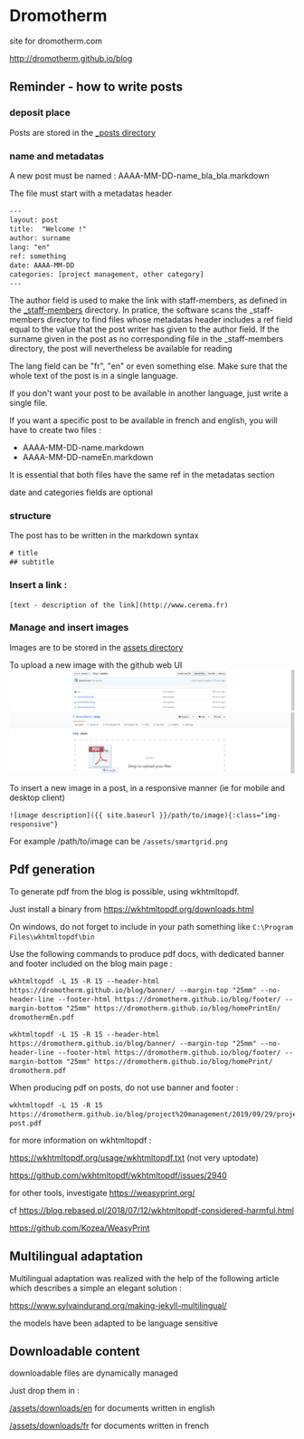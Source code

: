 # Dromotherm

site for dromotherm.com

http://dromotherm.github.io/blog

## Reminder - how to write posts

### deposit place
Posts are stored in the [_posts directory](/_posts)

### name and metadatas
A new post must be named :	AAAA-MM-DD-name_bla_bla.markdown

The file must start with a metadatas header
```
---
layout: post
title:  "Welcome !"
author: surname
lang: "en"
ref: something
date: AAAA-MM-DD
categories: [project management, other category]
---
```
The author field is used to make the link with staff-members, as defined in the [_staff-members](/_staff-members) directory. In pratice, the software scans the _staff-members directory to find files whose metadatas header includes a ref field equal to the value that the post writer has given to the author field. 
If the surname given in the post as no corresponding file in the _staff-members directory, the post will nevertheless be available for reading

The lang field can be "fr", "en" or even something else. Make sure that the whole text of the post is in a single language.

If you don't want your post to be available in another language, just write a single file.

If you want a specific post to be available in french and english, you will have to create two files : 
- AAAA-MM-DD-name.markdown
- AAAA-MM-DD-nameEn.markdown
 
It is essential that both files have the same ref in the metadatas section 

date and categories fields are optional

### structure

The post has to be written in the markdown syntax

```
# title
## subtitle
```

### Insert a link :
```
[text - description of the link](http://www.cerema.fr)
```

### Manage and insert images

Images are to be stored in the [assets directory](/assets)

To upload a new image with the github web UI
![upload new image via UI 1](/assets/doc/upload_illustration_1.png)
![upload new image via UI 2](/assets/doc/upload_illustration_2.png)

To insert a new image in a post, in a responsive manner (ie for mobile and desktop client)
```
![image description]({{ site.baseurl }}/path/to/image){:class="img-responsive"} 
```
For example /path/to/image can be `/assets/smartgrid.png`


## Pdf generation

To generate pdf from the blog is possible, using wkhtmltopdf.

Just install a binary from https://wkhtmltopdf.org/downloads.html

On windows, do not forget to include in your path something like `C:\Program Files\wkhtmltopdf\bin`

Use the following commands to produce pdf docs, with dedicated banner and footer included on the blog main page :

```
wkhtmltopdf -L 15 -R 15 --header-html https://dromotherm.github.io/blog/banner/ --margin-top "25mm" --no-header-line --footer-html https://dromotherm.github.io/blog/footer/ --margin-bottom "25mm" https://dromotherm.github.io/blog/homePrintEn/ dromothermEn.pdf
```

```
wkhtmltopdf -L 15 -R 15 --header-html https://dromotherm.github.io/blog/banner/ --margin-top "25mm" --no-header-line --footer-html https://dromotherm.github.io/blog/footer/ --margin-bottom "25mm" https://dromotherm.github.io/blog/homePrint/ dromotherm.pdf
```

When producing pdf on posts, do not use banner and footer :
```
wkhtmltopdf -L 15 -R 15 https://dromotherm.github.io/blog/project%20management/2019/09/29/project_kickoff.html post.pdf
```

for more information on wkhtmltopdf :

https://wkhtmltopdf.org/usage/wkhtmltopdf.txt (not very uptodate)

https://github.com/wkhtmltopdf/wkhtmltopdf/issues/2940

for other tools, investigate https://weasyprint.org/

cf https://blog.rebased.pl/2018/07/12/wkhtmltopdf-considered-harmful.html

https://github.com/Kozea/WeasyPrint

## Multilingual adaptation

Multilingual adaptation was realized with the help of the following article which describes a simple an elegant solution :

https://www.sylvaindurand.org/making-jekyll-multilingual/

the models have been adapted to be language sensitive

## Downloadable content

downloadable files are dynamically managed

Just drop them in :

[/assets/downloads/en](/assets/downloads/en) for documents written in english

[/assets/downloads/fr](/assets/downloads/fr) for documents written in french
